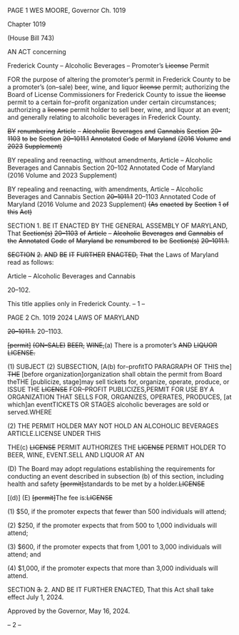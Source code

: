 PAGE 1
WES MOORE, Governor Ch. 1019

Chapter 1019

(House Bill 743)

AN ACT concerning

Frederick County – Alcoholic Beverages – Promoter’s ~~License~~ Permit

FOR the purpose of altering the promoter’s permit in Frederick County to be a promoter’s
(on–sale) beer, wine, and liquor ~~license~~ permit; authorizing the Board of License
Commissioners for Frederick County to issue the ~~license~~ permit to a certain
for–profit organization under certain circumstances; authorizing a ~~license~~ permit
holder to sell beer, wine, and liquor at an event; and generally relating to alcoholic
beverages in Frederick County.

~~BY~~ ~~renumbering~~
~~Article~~ ~~–~~ ~~Alcoholic~~ ~~Beverages~~ ~~and~~ ~~Cannabis~~
~~Section~~ ~~20–1103~~
~~to~~ ~~be~~ ~~Section~~ ~~20–1011.1~~
~~Annotated~~ ~~Code~~ ~~of~~ ~~Maryland~~
~~(2016~~ ~~Volume~~ ~~and~~ ~~2023~~ ~~Supplement)~~

BY repealing and reenacting, without amendments,
Article – Alcoholic Beverages and Cannabis
Section 20–102
Annotated Code of Maryland
(2016 Volume and 2023 Supplement)

BY repealing and reenacting, with amendments,
Article – Alcoholic Beverages and Cannabis
Section ~~20–1011.1~~ 20–1103
Annotated Code of Maryland
(2016 Volume and 2023 Supplement)
~~(As~~ ~~enacted~~ ~~by~~ ~~Section~~ ~~1~~ ~~of~~ ~~this~~ ~~Act)~~

SECTION 1. BE IT ENACTED BY THE GENERAL ASSEMBLY OF MARYLAND,
That ~~Section(s)~~ ~~20–1103~~ ~~of~~ ~~Article~~ ~~–~~ ~~Alcoholic~~ ~~Beverages~~ ~~and~~ ~~Cannabis~~ ~~of~~ ~~the~~ ~~Annotated~~
~~Code~~ ~~of~~ ~~Maryland~~ ~~be~~ ~~renumbered~~ ~~to~~ ~~be~~ ~~Section(s)~~ ~~20–1011.1.~~

~~SECTION~~ ~~2.~~ ~~AND~~ ~~BE~~ ~~IT~~ ~~FURTHER~~ ~~ENACTED,~~ ~~That~~ the Laws of Maryland read
as follows:

Article – Alcoholic Beverages and Cannabis

20–102.

This title applies only in Frederick County.
– 1 –

PAGE 2
Ch. 1019 2024 LAWS OF MARYLAND

~~20–1011.1.~~ 20–1103.

~~[permit]~~ ~~(ON–SALE)~~ ~~BEER,~~ ~~WINE,~~(a) There is a promoter’s ~~AND~~ ~~LIQUOR~~
~~LICENSE.~~

(1) SUBJECT (2) SUBSECTION, [A(b) for–profitTO PARAGRAPH OF THIS
the] ~~THE~~ [before organization]organization shall obtain the permit from Board theTHE
[publicize, stage]may sell tickets for, organize, operate, produce, or ISSUE THE ~~LICENSE~~
FOR–PROFIT PUBLICIZES,PERMIT FOR USE BY A ORGANIZATION THAT SELLS
FOR, ORGANIZES, OPERATES, PRODUCES, [at which]an eventTICKETS OR STAGES
alcoholic beverages are sold or served.WHERE

(2) THE PERMIT HOLDER MAY NOT HOLD AN ALCOHOLIC BEVERAGES
ARTICLE.LICENSE UNDER THIS

THE(c) ~~LICENSE~~ PERMIT AUTHORIZES THE ~~LICENSE~~ PERMIT HOLDER TO
BEER, WINE, EVENT.SELL AND LIQUOR AT AN

(D) The Board may adopt regulations establishing the requirements for
conducting an event described in subsection (b) of this section, including health and safety
~~[permit]~~standards to be met by a holder.~~LICENSE~~

[(d)] (E) ~~[permit]~~The fee is:~~LICENSE~~

(1) $50, if the promoter expects that fewer than 500 individuals will attend;

(2) $250, if the promoter expects that from 500 to 1,000 individuals will
attend;

(3) $600, if the promoter expects that from 1,001 to 3,000 individuals will
attend; and

(4) $1,000, if the promoter expects that more than 3,000 individuals will
attend.

SECTION ~~3.~~ 2. AND BE IT FURTHER ENACTED, That this Act shall take effect
July 1, 2024.

Approved by the Governor, May 16, 2024.

– 2 –